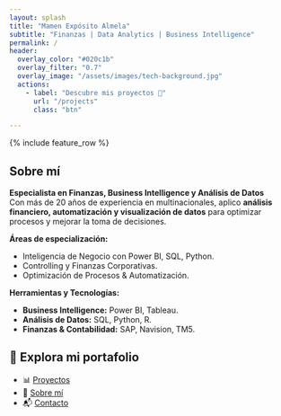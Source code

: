 ```yaml
---
layout: splash
title: "Mamen Expósito Almela"
subtitle: "Finanzas | Data Analytics | Business Intelligence"
permalink: /
header:
  overlay_color: "#020c1b"
  overlay_filter: "0.7"
  overlay_image: "/assets/images/tech-background.jpg"
  actions:
    - label: "Descubre mis proyectos 🚀"
      url: "/projects"
      class: "btn"

---
```


{% include feature_row %}

## Sobre mí  
**Especialista en Finanzas, Business Intelligence y Análisis de Datos**  
Con más de 20 años de experiencia en multinacionales, aplico **análisis financiero, automatización y visualización de datos** para optimizar procesos y mejorar la toma de decisiones.

**Áreas de especialización:**  
- Inteligencia de Negocio con Power BI, SQL, Python.  
- Controlling y Finanzas Corporativas.  
- Optimización de Procesos & Automatización.  

**Herramientas y Tecnologías:**  
- **Business Intelligence:** Power BI, Tableau.  
- **Análisis de Datos:** SQL, Python, R.  
- **Finanzas & Contabilidad:** SAP, Navision, TM5.  

## 📂 Explora mi portafolio  
- 📊 [Proyectos](./projects)  
- 📄 [Sobre mí](./about)  
- 📬 [Contacto](./contact)  
